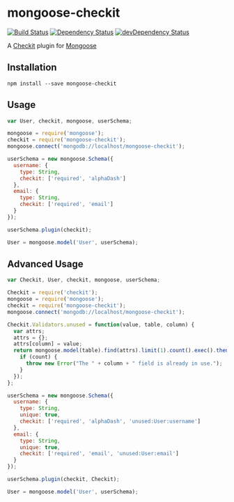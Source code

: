 mongoose-checkit
================

[![Build Status](https://travis-ci.org/keifukuda/mongoose-checkit.svg?branch=master)](https://travis-ci.org/keifukuda/mongoose-checkit)
[![Dependency Status](https://david-dm.org/keifukuda/mongoose-checkit.svg?theme=shields.io)](https://david-dm.org/keifukuda/mongoose-checkit)
[![devDependency Status](https://david-dm.org/keifukuda/mongoose-checkit/dev-status.svg?theme=shields.io)](https://david-dm.org/keifukuda/mongoose-checkit#info=devDependencies)

A [Checkit](https://github.com/tgriesser/checkit) plugin for [Mongoose](https://github.com/LearnBoost/mongoose)


Installation
------------

`npm install --save mongoose-checkit`


Usage
-----

```javascript
var User, checkit, mongoose, userSchema;

mongoose = require('mongoose');
checkit = require('mongoose-checkit');
mongoose.connect('mongodb://localhost/mongoose-checkit');

userSchema = new mongoose.Schema({
  username: {
    type: String,
    checkit: ['required', 'alphaDash']
  },
  email: {
    type: String,
    checkit: ['required', 'email']
  }
});

userSchema.plugin(checkit);

User = mongoose.model('User', userSchema);
```


Advanced Usage
--------------

```javascript
var Checkit, User, checkit, mongoose, userSchema;

Checkit = require('checkit');
mongoose = require('mongoose');
checkit = require('mongoose-checkit');
mongoose.connect('mongodb://localhost/mongoose-checkit');

Checkit.Validators.unused = function(value, table, column) {
  var attrs;
  attrs = {};
  attrs[column] = value;
  return mongoose.model(table).find(attrs).limit(1).count().exec().then(function(count) {
    if (count) {
      throw new Error("The " + column + " field is already in use.");
    }
  });
};

userSchema = new mongoose.Schema({
  username: {
    type: String,
    unique: true,
    checkit: ['required', 'alphaDash', 'unused:User:username']
  },
  email: {
    type: String,
    unique: true,
    checkit: ['required', 'email', 'unused:User:email']
  }
});

userSchema.plugin(checkit, Checkit);

User = mongoose.model('User', userSchema);
```
